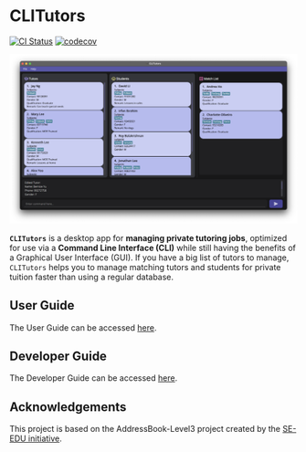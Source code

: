 # CLITutors

[![CI Status](https://github.com/AY2122S1-CS2103T-T17-2/tp/workflows/Java%20CI/badge.svg)](https://github.com/AY2122S1-CS2103T-T17-2/tp/actions)
[![codecov](https://codecov.io/gh/AY2122S1-CS2103T-T17-2/tp/branch/master/graph/badge.svg?token=LZ0GGNJ35I)](https://codecov.io/gh/AY2122S1-CS2103T-T17-2/tp)

![Ui](docs/images/Ui.png)

**`CLITutors`** is a desktop app for **managing private tutoring jobs**, optimized for use via a **Command Line Interface (CLI)** while still having the benefits of a Graphical User Interface (GUI). If you have a big list of tutors to manage, `CLITutors` helps you to manage matching tutors and students for private tuition faster than using a regular database.

## User Guide
The User Guide can be accessed [here](https://github.com/AY2122S1-CS2103T-T17-2/tp/blob/master/docs/UserGuide.md).

## Developer Guide
The Developer Guide can be accessed [here](https://github.com/AY2122S1-CS2103T-T17-2/tp/blob/master/docs/DeveloperGuide.md).

## Acknowledgements
This project is based on the AddressBook-Level3 project created by the [SE-EDU initiative](https://se-education.org).
